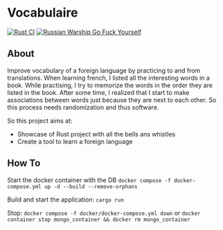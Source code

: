 # Vocabulaire


[![Rust CI](https://github.com/quattervals/vocabulaire/actions/workflows/vocabulaire.yml/badge.svg?branch=main)](https://github.com/quattervals/vocabulaire/actions/workflows/vocabulaire.yml)
[![Russian Warship Go Fuck Yourself](https://raw.githubusercontent.com/vshymanskyy/StandWithUkraine/main/badges/RussianWarship.svg)](https://stand-with-ukraine.pp.ua)


## About

Improve vocabulary of a foreign language by practicing to and from translations. When learning french, I listed all the interesting words in a book. While practising, I try to memorize the words in the order they are listed in the book. After some time, I realized that I start to make associations between words just because they are next to each other. So this process needs randomization and thus software.

So this project aims at:
- Showcase of Rust project with all the bells ans whistles
- Create a tool to learn a foreign language


## How To

Start the docker container with the DB
`docker compose -f docker-compose.yml up -d --build --remove-orphans`

Build and start the application: `cargo run`


Stop:
`docker compose -f docker/docker-compose.yml down`
or
`docker container stop mongo_container && docker rm mongo_container`
